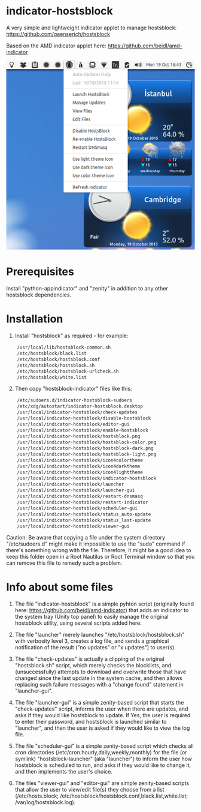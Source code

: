 indicator-hostsblock
===============

A very simple and lightweight indicator applet to manage hostsblock: https://github.com/gaenserich/hostsblock

Based on the AMD indicator applet here: https://github.com/beidl/amd-indicator

![screenshot](indicator-hostsblock-screenshot.png)

Prerequisites
===============

Install "python-appindicator" and "zenity" in addition to any other hostsblock dependencies.

Installation
===============

1. Install "hostsblock" as required - for example:
```
	/usr/local/lib/hostsblock-common.sh
	/etc/hostsblock/black.list
	/etc/hostsblock/hostsblock.conf
	/etc/hostsblock/hostsblock.sh
	/etc/hostsblock/hostsblock-urlcheck.sh
	/etc/hostsblock/white.list
```
2. Then copy "hostsblock-indicator" files like this:
```
	/etc/sudoers.d/indicator-hostsblock-sudoers
	/etc/xdg/autostart/indicator-hostsblock.desktop
	/usr/local/indicator-hostsblock/check-updates
	/usr/local/indicator-hostsblock/disable-hostsblock
	/usr/local/indicator-hostsblock/editor-gui
	/usr/local/indicator-hostsblock/enable-hostsblock
	/usr/local/indicator-hostsblock/hostsblock.png
	/usr/local/indicator-hostsblock/hostsblock-color.png
	/usr/local/indicator-hostsblock/hostsblock-dark.png
	/usr/local/indicator-hostsblock/hostsblock-light.png
	/usr/local/indicator-hostsblock/icon4colortheme
	/usr/local/indicator-hostsblock/icon4darktheme
	/usr/local/indicator-hostsblock/icon4lighttheme
	/usr/local/indicator-hostsblock/indicator-hostsblock
	/usr/local/indicator-hostsblock/launcher
	/usr/local/indicator-hostsblock/launcher-gui
	/usr/local/indicator-hostsblock/restart-dnsmasq
	/usr/local/indicator-hostsblock/restart-indicator
	/usr/local/indicator-hostsblock/scheduler-gui
	/usr/local/indicator-hostsblock/status_auto-update
	/usr/local/indicator-hostsblock/status_last-update
	/usr/local/indicator-hostsblock/viewer-gui
```
Caution: Be aware that copying a file under the system directory "/etc/sudoers.d" might make it impossible to use the "sudo" command if there's something wrong with the file. Therefore, it might be a good idea to keep this folder open in a Root Nautilus or Root Terminal window so that you can remove this file to remedy such a problem.

Info about some files
=====================

1. The file "indicator-hostsblock" is a simple pyhton script (originally found here: https://github.com/beidl/amd-indicator) that adds an indicator to the system tray (Unity top panel) to easily manage the original hostsblock utility, using several scripts added here. 

2. The file "launcher" merely launches "/etc/hostsblock/hostsblock.sh" with verbosity level 3, creates a log file, and sends a graphical notification of the result ("no updates" or "x updates") to user(s).

3. The file "check-updates" is actually a clipping of the original "hostsblock.sh" script, which merely checks the blocklists, and (unsuccessfully) attempts to download and overwrite those that have changed since the last update in the system cache, and then allows replacing such failure messages with a "change found" statement in "launcher-gui".

4. The file "launcher-gui" is a simple zenity-based script that starts the "check-updates" script, informs the user when there are updates, and asks if they would like hostsblock to update. If Yes, the user is required to enter their password, and hostsblock is launched similar to "launcher", and then the user is asked if they would like to view the log file.

5. The file "scheduler-gui" is a simple zenity-based script which checks all cron directories (/etc/cron.hourly,daily,weekly,monthly) for the file (or symlink) "hostsblock-launcher" (aka "launcher") to inform the user how hostsblock is scheduled to run, and asks if they would like to change it, and then implements the user's choice.

6. The files "viewer-gui" and "editor-gui" are simple zenity-based scripts that allow the user to view/edit file(s) they choose from a list (/etc/hosts.block; /etc/hostsblock/hostsblock.conf,black.list,white.list; /var/log/hostsblock.log).
